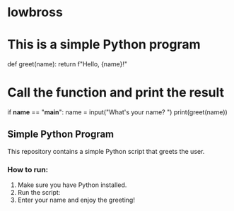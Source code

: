 # lowbross
# This is a simple Python program
def greet(name):
    return f"Hello, {name}!"

# Call the function and print the result
if __name__ == "__main__":
    name = input("What's your name? ")
    print(greet(name))
## Simple Python Program
This repository contains a simple Python script that greets the user.

### How to run:
1. Make sure you have Python installed.
2. Run the script:
3. Enter your name and enjoy the greeting!
